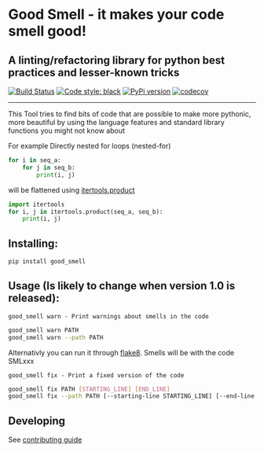 # Good Smell - it makes your code smell good! 
A linting/refactoring library for python best practices and lesser-known tricks  
---
[![Build Status](https://travis-ci.com/Tadaboody/good_smell.svg?branch=master)](https://travis-ci.com/Tadaboody/good_smell) 
[![Code style: black](https://img.shields.io/badge/code%20style-black-000000.svg)](https://github.com/ambv/black)
[![PyPi version](https://pypip.in/v/good_smell/badge.png)](https://pypi.org/project/good-smell/)
[![codecov](https://codecov.io/gh/Tadaboody/good_smell/branch/master/graph/badge.svg)](https://codecov.io/gh/Tadaboody/good_smell)

---

This Tool tries to find bits of code that are possible to make more pythonic, more beautiful by using the language features and standard library functions you might not know about

For example
Directly nested for loops (nested-for)
```py
for i in seq_a:
    for j in seq_b:
        print(i, j)
```
will be flattened using [itertools.product](https://docs.python.org/3/library/itertools.html#itertools.product)
```py
import itertools
for i, j in itertools.product(seq_a, seq_b):
    print(i, j)
```
## Installing:
```sh
pip install good_smell 
```
## Usage (Is likely to change when version 1.0 is released):
``
good_smell warn - Print warnings about smells in the code
``
```sh
good_smell warn PATH
good_smell warn --path PATH
```
Alternativly you can run it through [flake8](http://flake8.pycqa.org/en/latest/). Smells will be with the code SMLxxx  

``good_smell fix - Print a fixed version of the code``
```sh
good_smell fix PATH [STARTING_LINE] [END_LINE]
good_smell fix --path PATH [--starting-line STARTING_LINE] [--end-line END_LINE]
```

## Developing
See [contributing guide](CONTRIBUTING)

